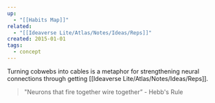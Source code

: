 ```yaml
---
up:
  - "[[Habits Map]]"
related:
  - "[[Ideaverse Lite/Atlas/Notes/Ideas/Reps]]"
created: 2015-01-01
tags:
  - concept
---
```


Turning cobwebs into cables is a metaphor for strengthening neural connections through getting [[Ideaverse Lite/Atlas/Notes/Ideas/Reps]].

> "Neurons that fire together wire together” - Hebb's Rule 